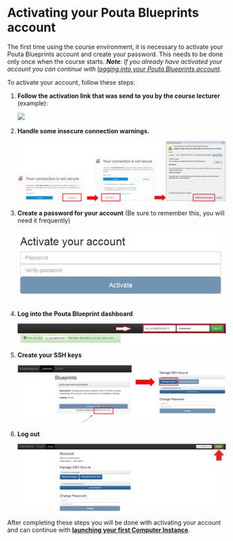 # Activating your Pouta Blueprints account

The first time using the course environment, it is necessary to activate your Pouta Blueprints account and create your password. 
This needs to be done only once when the course starts.
***Note**: If you already have activated your account you can continue with [logging into your Pouta Blueprints account](log-in-to-pb-and-access.md).*

To activate your account, follow these steps:

 1. **Follow the activation link that was send to you by the course lecturer** (example): 
 
    <img src="https://github.com/Python-for-geo-people/Intro-to-Python-I/blob/master/img/1_email_activation_link.PNG" width="400">
 
 2. **Handle some insecure connection warnings.**
 
    ![Add certificate exception](img/2_activate_certificate_exception.PNG)
  
 3. **Create a password for your account** (Be sure to remember this, you will need it frequently)
 
    ![Create password](img/3_create_password.PNG)
 
 4. **Log into the Pouta Blueprint dashboard**
 
    ![Log into PB](img/4_log_in.PNG)
 
 5. **Create your SSH keys**
 
    ![Create SSH Keypair](img/5_create_ssh_keys.PNG)
 
 6. **Log out**
 
    ![Log out](img/6_log_out.PNG)
    

After completing these steps you will be done with activating your account and can continue with **[launching your first Computer Instance](launch-instance.md)**.
